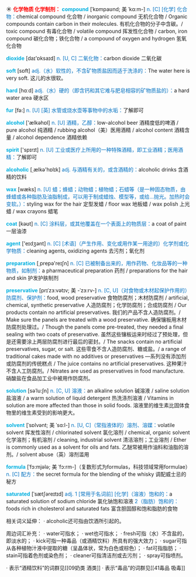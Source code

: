 ☀ <font color="red">**化学物质 化学制剂：**</font>
<font color="sky blue">**compound**</font> [ˈkɒmpaʊnd; 美 ˈkɑ:m-]
<font color="#0070c0">n. [C] [化学] 化合物：</font>chemical compound 化合物 / inorganic compound 无机化合物 / Organic compounds contain carbon in their molecules. 有机化合物的分子中含碳。/ toxic compound 有毒化合物 / volatile compound 挥发性化合物 / carbon, iron compound 碳化合物；铁化合物 / a compound of oxygen and hydrogen 氢氧化合物

<font color="sky blue">**dioxide**</font> [daɪ'ɒksaɪd] 
<font color="#0070c0">n. [U, C] 二氧化物：</font>carbon dioxide 二氧化碳

<font color="sky blue">**soft**</font> [sɒft] 
<font color="#0070c0">adj.（水）软性的，不含矿物质盐因而适于洗涤的：</font>The water here is very soft. 这儿的水很软。

<font color="sky blue">**hard**</font> [hɑːd] 
<font color="#0070c0">adj.（水）硬的（即含钙和其它难与肥皂相容的矿物质盐的）：</font>a hard water area 硬水区

<font color="sky blue">**fur**</font> [fə:] 
<font color="#0070c0">n. [U] [英] 水管或烧水壶等事物中的水垢：</font>了解即可

<font color="sky blue">**alcohol**</font> ['ælkəhɒl] 
<font color="#0070c0">n. [U] 酒精，乙醇：</font>low-alcohol beer 酒精度低的啤酒 / pure alcohol 纯酒精 / rubbing alcohol（美）医用酒精 / alcohol content 酒精含量 / alcohol dependence 酒精依赖

<font color="sky blue">**spirit**</font> ['spɪrɪt] 
<font color="#0070c0">n. [U] 工业或医疗上所用的一种特殊酒精，即工业酒精；医用酒精：</font>了解即可

<font color="sky blue">**alcoholic**</font> [͵ælkə'hɒlɪk] 
<font color="#0070c0">adj. 与酒精有关的，或含酒精的：</font>alcoholic drinks 含酒精的饮料

<font color="sky blue">**wax**</font> [wæks] 
<font color="#0070c0">n. [U] 蜡；蜂蜡；动物蜡；植物蜡；石蜡等（是一种固态物质，由蜂蜡或各种脂肪及油脂制成，可以用于制成蜡烛、模型等，或给…抛光。加热时会变软。）：</font>styling wax for the hair 定型发蜡 / floor wax 地板蜡 / wax polish 上光蜡 / wax crayons 蜡笔

<font color="sky blue">**coat**</font> [kəʊt] 
<font color="#0070c0">n. [C] 涂料层，或其他覆盖在一个表面上的物质层：</font>a coat of paint 一层油漆

<font color="sky blue">**agent**</font> ['eɪdӡənt] 
<font color="#0070c0">n. [C] [术语]（产生作用、变化或用作某一用途的）化学剂或化学物质：</font>cleaning agents, oxidizing agents 去污剂；氧化剂

<font color="sky blue">**preparation**</font> [͵prepə'reɪʃn] 
<font color="#0070c0">n. [C] 已被制备出来的，用作药物、化妆品等的一种物质，如制剂：</font>a pharmaceutical preparation 药剂 / preparations for the hair and skin 护发护肤制剂
                      
<font color="sky blue">**preservative**</font> [prɪˈzɜ:vətɪv; 美 -ˈzɜ:rv-]
<font color="#0070c0">n. [C, U]（对食物或木材起保护作用的）防腐剂、保护剂：</font>food, wood preservative 食物防腐剂；木材防腐剂 / artificial, chemical, synthetic preservative 人造防腐剂；化学防腐剂；合成防腐剂 / Our products contain no artificial preservatives. 我们的产品不含人造防腐剂。/ Make sure the panels are treated with a wood preservative. 确保镶板用木材防腐剂处理过。/ Though the panels come pre-treated, they needed a final sealing with two coats of preservative. 虽然这些镶板运来时经过了预处理，但是还需要涂上两层防腐剂进行最后的密封。/ The snacks contain no artificial preservatives, sugar, or salt. 这些零食不含人造防腐剂、糖或盐。/ a range of traditional cakes made with no additives or preservatives —系列没有添加剂或防腐剂的传统糕点 / The juice contains no artificial preservatives. 这种果汁不含人工防腐剂。/ Nitrates are used as preservatives in food manufacture. 硝酸盐在食品加工业中被用作防腐剂。

<font color="sky blue">**solution**</font> [səˈlu:ʃn]
<font color="#0070c0">n. [C, U] 溶液：</font>an alkaline solution 碱溶液 / saline solution 盐溶液 / a warm solution of liquid detergent 热洗涤剂溶液 / Vitamins in solution are more affected than those in solid foods. 溶液里的维生素比固体食物里的维生素受到的影响更大。
                      
<font color="sky blue">**solvent**</font> [ˈsɒlvənt; 美 ˈsɑ:l-]
<font color="#0070c0">n. [U, C]（常指液体的）溶剂、溶媒：</font>volatile solvent 挥发性溶剂 / chlorinated solvent 氯化溶剂 / chemical, organic solvent 化学溶剂；有机溶剂 / cleaning, industrial solvent 清洁溶剂；工业溶剂 / Ether is commonly used as a solvent for oils and fats. 乙醚常被用作油料和油脂的溶剂。/ solvent abuse（英）溶剂滥用

<font color="sky blue">**formula**</font> [ˈfɔ:mjələ; 美 ˈfɔ:rm-]（复数形式为formulas，科技领域常用formulae）
<font color="#0070c0">n. [C] 配方：</font>the secret formula for the blending of the whisky 调配威士忌的秘方
           
<font color="sky blue">**saturated**</font> [ˈsætʃəreɪtɪd]
<font color="#0070c0">adj. 1 [常用于名词前] [化学]（溶液）饱和的：</font>a saturated solution of sodium chloride 氯化钠饱和溶液 <font color="#0070c0">2（脂肪）饱和的：</font>foods rich in cholesterol and saturated fats 富含胆固醇和饱和脂肪的食物

相关词义延伸：
· alcoholic还可指由饮酒所引起的。

周边词汇补充：
· water可指水；
· wet也可指水；
· fresh可指（水）不含盐的，即淡水的；
· kick可指一种毒品（或酒精饮料）所具有的强大效力；
· sugar可指从各种植物汁液中提取的糖（呈晶体状，常为白色或棕色）；
· fat可指脂肪；
· stain可指着色剂或染色剂；
· cleaner可指清洁剂或去污剂；
· spray可指喷剂。

· 表示“酒精饮料”的词群见[[09奶类 酒类]]
· 表示“毒品”的词群见[[41毒品 吸毒]]
